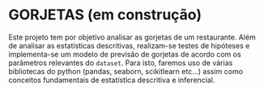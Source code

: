 # GORJETAS (em construção)

Este projeto tem por objetivo analisar as gorjetas de um restaurante. Além de analisar as estatísticas descritivas, realizam-se testes de hipóteses e implementa-se um modelo de previsão de gorjetas de acordo com os parâmetros relevantes do `dataset`. Para isto, faremos uso de várias bibliotecas do python (pandas, seaborn, scikitlearn etc...) assim como conceitos fundamentais de estatística descritiva e inferencial.
